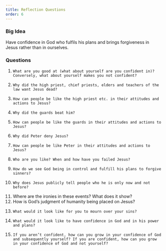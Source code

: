 ```yaml
---
title: Reflection Questions
order: 6
---
```


### Big Idea 
Have confidence in God who fulfils his plans and brings forgiveness in Jesus rather than in ourselves.

### Questions
1.     What are you good at (what about yourself are you confident in)? Conversely, what about yourself makes you not confident? 
2.     Why did the high priest, chief priests, elders and teachers of the law want Jesus dead? 
3.     How can people be like the high priest etc. in their attitudes and actions to Jesus? 
4.     Why did the guards beat him? 
5.     How can people be like the guards in their attitudes and actions to Jesus? 
6.     Why did Peter deny Jesus? 
7.     How can people be like Peter in their attitudes and actions to Jesus? 
7.     Who are you like? When and how have you failed Jesus? 
8.     How do we see God being in control and fulfill his plans to forgive sinners? 
9.     Why does Jesus publicly tell people who he is only now and not before? 
10.    Where are the ironies in these events? What does it show? 
11.  How is God’s judgment of humanity being placed on Jesus? 
12.     What would it look like for you to mourn over your sins? 
13.     What would it look like to have confidence in God and in his power and plans?
14.     If you aren’t confident, how can you grow in your confidence of God and subsequently yourself? If you are confident, how can you grow in your confidence of God and not yourself? 
